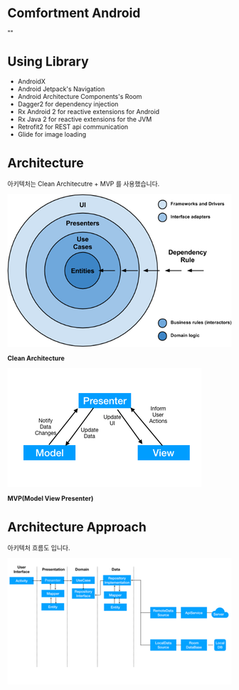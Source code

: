 # Comfortment Android

""

# Using Library

* AndroidX
* Android Jetpack's Navigation
* Android Architecture Components's Room
* Dagger2 for dependency injection
* Rx Android 2 for reactive extensions for Android
* Rx Java 2 for reactive extensions for the JVM
* Retrofit2 for REST api communication
* Glide for image loading

# Architecture

아키텍처는 Clean Architecutre + MVP 를 사용했습니다.



![Clean Architecture](./img/clean.png)

**Clean Architecture**

![MVP](./img/mvp.png)

**MVP(Model View Presenter)**

# Architecture Approach

아키텍처 흐름도 입니다.  

![Architecture Approach](./img/approach.png)
